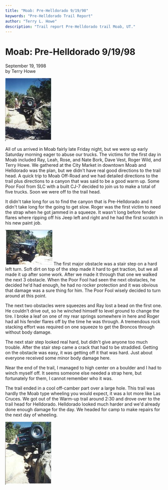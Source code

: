 ```yaml
---
title: "Moab: Pre-Helldorado 9/19/98"
keywords: "Pre-Helldorado Trail Report"
author: "Terry L. Howe"
description: "Trail report Pre-Helldorado trail Moab, UT."
---
```

# Moab: Pre-Helldorado 9/19/98

September 19, 1998  
by Terry Howe  

[![Moab](../../../img/terry/trail/mo980907_.jpg)](../../../img/terry/trail/mo980907.jpg)   

All of us arrived in Moab fairly late Friday night, but we were up early Saturday morning eager to abuse our trucks. The victims for the first day in Moab included Ray, Leah, Rose, and Nate Bork, Dave Vest, Roger Wild, and Terry Howe. We gathered at the City Market in downtown Moab and Helldorado was the plan, but we didn't have real good directions to the trail head. A quick trip to Moab Off-Road and we had detailed directions to the trail plus directions to a canyon that was said to be a good warm up. Some Poor Fool from SLC with a built CJ-7 decided to join us to make a total of five trucks. Soon we were off to the trail head.

It didn't take long for us to find the canyon that is Pre-Helldorado and it didn't take long for the going to get slow. Roger was the first victim to need the strap when he got jammed in a squeeze. It wasn't long before fender flares where ripping off his Jeep left and right and he had the first scratch in his new paint job.

[![Moab](../../../img/terry/trail/mo980905_.jpg)](../../../img/terry/trail/mo980905.jpg) The first major obstacle was a stair step on a hard left turn. Soft dirt on top of the step made it hard to get traction, but we all made it up after some work. After we made it through that one we walked the next 3 obstacle. When the Poor Fool had seen the next obstacles, he decided he'd had enough, he had no rocker protection and it was obvious that damage was a sure thing for him. The Poor Fool wisely decided to turn around at this point.

The next two obstacles were squeezes and Ray lost a bead on the first one. He couldn't drive out, so he winched himself to level ground to change the tire. I broke a leaf on one of my rear springs somewhere in here and Roger had all his fender flares off by the time he was through. A tremendous rock stacking effort was required on one squeeze to get the Broncos through without body damage.

The next stair step looked real hard, but didn't give anyone too much trouble. After the stair step came a crack that had to be straddled. Getting on the obstacle was easy, it was getting off it that was hard. Just about everyone received some minor body damage here.

Near the end of the trail, I managed to high center on a boulder and I had to winch myself off. It seems someone else needed a strap here, but fortunately for them, I cannot remember who it was.

The trail ended in a cool off-camber part over a large hole. This trail was hardly the Moab type wheeling you would expect, it was a lot more like Las Cruces. We got out of the Warm-up trail around 2:30 and drove over to the trail head for Helldorado. Helldorado looked much harder and we'd already done enough damage for the day. We headed for camp to make repairs for the next day of wheeling.

[![Moab](../../../img/terry/trail/mo980906_.jpg)](../../../img/terry/trail/mo980906.jpg)